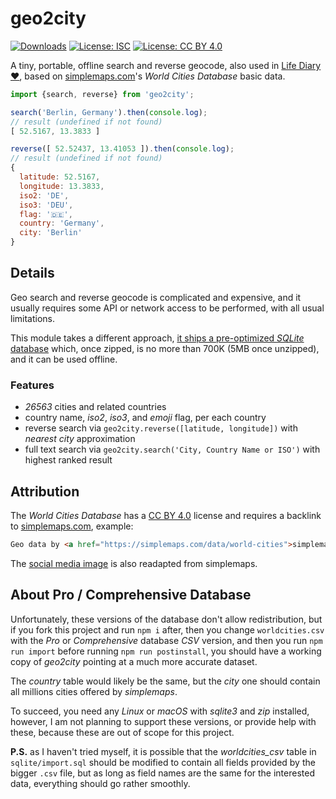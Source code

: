 # geo2city

[![Downloads](https://img.shields.io/npm/dm/geo2city.svg)](https://www.npmjs.com/package/geo2city) [![License: ISC](https://img.shields.io/badge/License-ISC-blue.svg)](https://opensource.org/licenses/ISC) [![License: CC BY 4.0](https://img.shields.io/badge/License-CC%20BY%204.0-lightgrey.svg)](https://creativecommons.org/licenses/by/4.0/)

A tiny, portable, offline search and reverse geocode, also used in [Life Diary ❤️](https://github.com/WebReflection/life-diary#readme), based on [simplemaps.com](https://simplemaps.com/data/world-cities)'s *World Cities Database* basic data.

```js
import {search, reverse} from 'geo2city';

search('Berlin, Germany').then(console.log);
// result (undefined if not found)
[ 52.5167, 13.3833 ]

reverse([ 52.52437, 13.41053 ]).then(console.log);
// result (undefined if not found)
{
  latitude: 52.5167,
  longitude: 13.3833,
  iso2: 'DE',
  iso3: 'DEU',
  flag: '🇩🇪',
  country: 'Germany',
  city: 'Berlin'
}
```



## Details

Geo search and reverse geocode is complicated and expensive, and it usually requires some API or network access to be performed, with all usual limitations.

This module takes a different approach, [it ships a pre-optimized *SQLite* database](https://webreflection.medium.com/shipping-npm-modules-with-sqlite-4f0e9eccc3c1) which, once zipped, is no more than 700K (5MB once unzipped), and it can be used offline.


### Features

  * *26563* cities and related countries
  * country name, *iso2*, *iso3*, and *emoji* flag, per each country
  * reverse search via `geo2city.reverse([latitude, longitude])` with *nearest city* approximation
  * full text search via `geo2city.search('City, Country Name or ISO')` with highest ranked result



## Attribution

The *World Cities Database* has a [CC BY 4.0](https://creativecommons.org/licenses/by/4.0/) license and requires a backlink to [simplemaps.com](https://simplemaps.com/data/world-cities), example:

```html
Geo data by <a href="https://simplemaps.com/data/world-cities">simplemaps</a>
```

The [social media image](https://simplemaps.com/static/img/data/world-cities/viz/basic.png) is also readapted from simplemaps.



## About Pro / Comprehensive Database

Unfortunately, these versions of the database don't allow redistribution, but if you fork this project and run `npm i` after, then you change `worldcities.csv` with the *Pro* or *Comprehensive* database *CSV* version, and then you run `npm run import` before running `npm run postinstall`, you should have a working copy of *geo2city* pointing at a much more accurate dataset.

The *country* table would likely be the same, but the *city* one should contain all millions cities offered by *simplemaps*.

To succeed, you need any *Linux* or *macOS* with *sqlite3* and *zip* installed, however, I am not planning to support these versions, or provide help with these, because these are out of scope for this project.

**P.S.** as I haven't tried myself, it is possible that the *worldcities_csv* table in `sqlite/import.sql` should be modified to contain all fields provided by the bigger `.csv` file, but as long as field names are the same for the interested data, everything should go rather smoothly.
